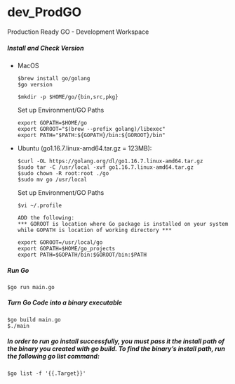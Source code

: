 # dev_ProdGO
Production Ready GO - Development Workspace

##### Install and Check Version
- MacOS
  ```
  $brew install go/golang
  $go version
  
  $mkdir -p $HOME/go/{bin,src,pkg}
  ```
  Set up Environment/GO Paths
  ```
  export GOPATH=$HOME/go
  export GOROOT="$(brew --prefix golang)/libexec"
  export PATH="$PATH:${GOPATH}/bin:${GOROOT}/bin"
  ```

- Ubuntu (go1.16.7.linux-amd64.tar.gz = 123MB):
  ```
  $curl -OL https://golang.org/dl/go1.16.7.linux-amd64.tar.gz
  $sudo tar -C /usr/local -xvf go1.16.7.linux-amd64.tar.gz
  $sudo chown -R root:root ./go
  $sudo mv go /usr/local
  ```
  Set up Environment/GO Paths
  ```
  $vi ~/.profile
  
  ADD the following: 
  *** GOROOT is location where Go package is installed on your system while GOPATH is location of working directory ***

  export GOROOT=/usr/local/go
  export GOPATH=$HOME/go_projects
  export PATH=$GOPATH/bin:$GOROOT/bin:$PATH
  ```

##### Run Go
```
$go run main.go
```

##### Turn Go Code into a binary executable
```
$go build main.go
$./main
```
##### In order to run go install successfully, you must pass it the install path of the binary you created with go build. To find the binary’s install path, run the following go list command: 
```
$go list -f '{{.Target}}'
```
